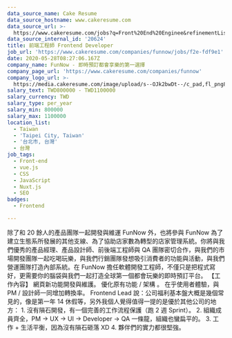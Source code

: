```yaml
---
data_source_name: Cake Resume
data_source_hostname: www.cakeresume.com
data_source_url: >-
  https://www.cakeresume.com/jobs?q=Front%20End%20Enginee&refinementList[lang_name][0]=E[…]tech_front-end-development&range[salary_range][min]=1000000
data_source_internal_id: '20624'
title: 前端工程師 Frontend Developer
job_url: 'https://www.cakeresume.com/companies/funnow/jobs/f2e-fdf9e1'
date: 2020-05-28T08:27:06.167Z
company_name: FunNow - 即時預訂都會享樂的第一選擇
company_page_url: 'https://www.cakeresume.com/companies/funnow'
company_logo_url: >-
  https://media.cakeresume.com/image/upload/s--OJk2bwDt--/c_pad,fl_png8,h_200,w_200/v1588573843/tyim2xqi5znoptmhgw0c.png
salary_text: TWD800000 - TWD1100000
salary_currency: TWD
salary_type: per_year
salary_min: 800000
salary_max: 1100000
location_list:
  - Taiwan
  - 'Taipei City, Taiwan'
  - '台北市, 台灣'
  - 台灣
job_tags:
  - Front-end
  - vue.js
  - CSS
  - JavaScript
  - Nuxt.js
  - SEO
badges:
  - Frontend

---
```


除了和 20 餘人的產品團隊一起開發與維運 FunNow 外，也將參與 FunNow 為了建立生態系所發展的其他支線、為了協助店家數為轉型的店家管理系統。你將與我們優秀的產品經理、產品設計師、前後端工程師與 QA 團隊密切合作，與我們的市場開發團隊一起吃喝玩樂，與我們行銷團隊發想吸引消費者的功能與活動，與我們營運團隊打造內部系統。在 FunNow 擔任軟體開發工程師，不僅只是把程式寫好，更需要你的腦袋與我們一起打造全球第一個都會玩樂的即時預訂平台。 【工作內容】 網頁新功能開發與維護。 優化原有功能 / 架構 。 在乎使用者體驗，與 PM / 設計師一同增加轉換率。 Frontend Lead 說：公司福利基本盤大概是幾個常見的，像是第一年 14 休假等，另外我個人覺得值得一提的是優於其他公司的地方： 1. 沒有隕石開發，有一個完善的工作流程保護（跑 2 週 Sprint）。 2. 組織成員齊全，PM -> UX -> UI -> Developer -> QA 一條龍，組織也蠻扁平的。 3. 工作 + 生活平衡，因為沒有隕石砸落 XD 4. 夥伴們的實力都很堅強。